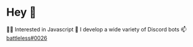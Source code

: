 # Hey 👋
👨‍💻 Interested in Javascript
🤖 I develop a wide variety of Discord bots
📫 [battleless#0026](https://discord.com/users/307307861032304652/)
